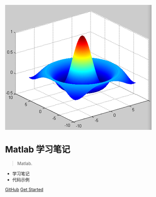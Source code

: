 ![logo](_media/pic.jpg)

# Matlab 学习笔记

> Matlab.

* 学习笔记
* 代码示例

[GitHub](https://github.com/guofei9987/Matlab_notes/)
[Get Started](/docs/1_程序设计/OOP)



